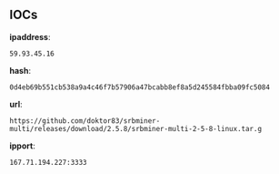 
## IOCs

__ipaddress__:

```text
59.93.45.16
```
__hash__:

```text
0d4eb69b551cb538a9a4c46f7b57906a47bcabb8ef8a5d245584fbba09fc5084
```
__url__:

```text
https://github.com/doktor83/srbminer-multi/releases/download/2.5.8/srbminer-multi-2-5-8-linux.tar.g
```
__ipport__:

```text
167.71.194.227:3333
```